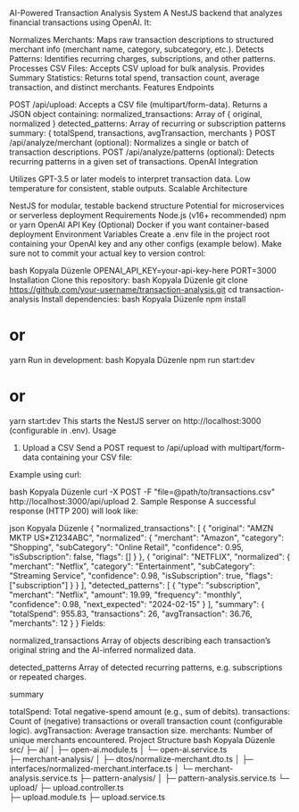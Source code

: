 AI-Powered Transaction Analysis System
A NestJS backend that analyzes financial transactions using OpenAI. It:

Normalizes Merchants: Maps raw transaction descriptions to structured merchant info (merchant name, category, subcategory, etc.).
Detects Patterns: Identifies recurring charges, subscriptions, and other patterns.
Processes CSV Files: Accepts CSV upload for bulk analysis.
Provides Summary Statistics: Returns total spend, transaction count, average transaction, and distinct merchants.
Features
Endpoints

POST /api/upload:
Accepts a CSV file (multipart/form-data).
Returns a JSON object containing:
normalized_transactions: Array of { original, normalized }
detected_patterns: Array of recurring or subscription patterns
summary: { totalSpend, transactions, avgTransaction, merchants }
POST /api/analyze/merchant (optional): Normalizes a single or batch of transaction descriptions.
POST /api/analyze/patterns (optional): Detects recurring patterns in a given set of transactions.
OpenAI Integration

Utilizes GPT-3.5 or later models to interpret transaction data.
Low temperature for consistent, stable outputs.
Scalable Architecture

NestJS for modular, testable backend structure
Potential for microservices or serverless deployment
Requirements
Node.js (v16+ recommended)
npm or yarn
OpenAI API Key
(Optional) Docker if you want container-based deployment
Environment Variables
Create a .env file in the project root containing your OpenAI key and any other configs (example below). Make sure not to commit your actual key to version control:

bash
Kopyala
Düzenle
OPENAI_API_KEY=your-api-key-here
PORT=3000
Installation
Clone this repository:
bash
Kopyala
Düzenle
git clone https://github.com/your-username/transaction-analysis.git
cd transaction-analysis
Install dependencies:
bash
Kopyala
Düzenle
npm install
# or
yarn
Run in development:
bash
Kopyala
Düzenle
npm run start:dev
# or
yarn start:dev
This starts the NestJS server on http://localhost:3000 (configurable in .env).
Usage
1. Upload a CSV
Send a POST request to /api/upload with multipart/form-data containing your CSV file:

Example using curl:

bash
Kopyala
Düzenle
curl -X POST -F "file=@path/to/transactions.csv" http://localhost:3000/api/upload
2. Sample Response
A successful response (HTTP 200) will look like:

json
Kopyala
Düzenle
{
  "normalized_transactions": [
    {
      "original": "AMZN MKTP US*Z1234ABC",
      "normalized": {
        "merchant": "Amazon",
        "category": "Shopping",
        "subCategory": "Online Retail",
        "confidence": 0.95,
        "isSubscription": false,
        "flags": []
      }
    },
    {
      "original": "NETFLIX",
      "normalized": {
        "merchant": "Netflix",
        "category": "Entertainment",
        "subCategory": "Streaming Service",
        "confidence": 0.98,
        "isSubscription": true,
        "flags": ["subscription"]
      }
    }
  ],
  "detected_patterns": [
    {
      "type": "subscription",
      "merchant": "Netflix",
      "amount": 19.99,
      "frequency": "monthly",
      "confidence": 0.98,
      "next_expected": "2024-02-15"
    }
  ],
  "summary": {
    "totalSpend": 955.83,
    "transactions": 26,
    "avgTransaction": 36.76,
    "merchants": 12
  }
}
Fields:

normalized_transactions
Array of objects describing each transaction’s original string and the AI-inferred normalized data.

detected_patterns
Array of detected recurring patterns, e.g. subscriptions or repeated charges.

summary

totalSpend: Total negative-spend amount (e.g., sum of debits).
transactions: Count of (negative) transactions or overall transaction count (configurable logic).
avgTransaction: Average transaction size.
merchants: Number of unique merchants encountered.
Project Structure
bash
Kopyala
Düzenle
src/
  ├─ ai/
  │   ├─ open-ai.module.ts
  │   └─ open-ai.service.ts       
  ├─ merchant-analysis/
  │   ├─ dtos/normalize-merchant.dto.ts
  │   ├─ interfaces/normalized-merchant.interface.ts
  │   └─ merchant-analysis.service.ts
  ├─ pattern-analysis/
  │   ├─ pattern-analysis.service.ts
  └─ upload/
      ├─ upload.controller.ts     
      ├─ upload.module.ts
      ├─ upload.service.ts        